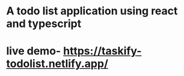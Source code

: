 # A todo list application using react and typescript
# live demo- https://taskify-todolist.netlify.app/